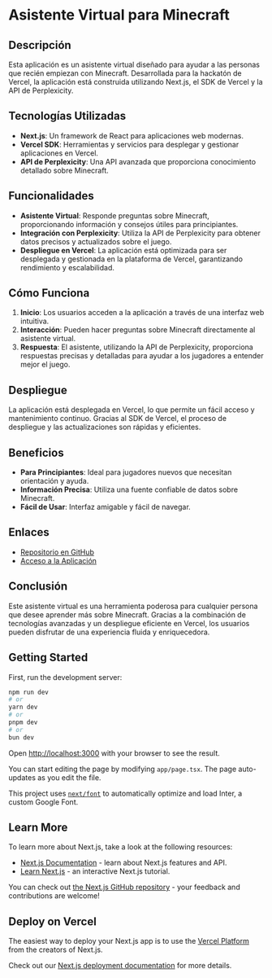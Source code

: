 # Asistente Virtual para Minecraft

## Descripción

Esta aplicación es un asistente virtual diseñado para ayudar a las personas que recién empiezan con Minecraft. Desarrollada para la hackatón de Vercel, la aplicación está construida utilizando Next.js, el SDK de Vercel y la API de Perplexicity.

## Tecnologías Utilizadas

- **Next.js**: Un framework de React para aplicaciones web modernas.
- **Vercel SDK**: Herramientas y servicios para desplegar y gestionar aplicaciones en Vercel.
- **API de Perplexicity**: Una API avanzada que proporciona conocimiento detallado sobre Minecraft.

## Funcionalidades

- **Asistente Virtual**: Responde preguntas sobre Minecraft, proporcionando información y consejos útiles para principiantes.
- **Integración con Perplexicity**: Utiliza la API de Perplexicity para obtener datos precisos y actualizados sobre el juego.
- **Despliegue en Vercel**: La aplicación está optimizada para ser desplegada y gestionada en la plataforma de Vercel, garantizando rendimiento y escalabilidad.

## Cómo Funciona

1. **Inicio**: Los usuarios acceden a la aplicación a través de una interfaz web intuitiva.
2. **Interacción**: Pueden hacer preguntas sobre Minecraft directamente al asistente virtual.
3. **Respuesta**: El asistente, utilizando la API de Perplexicity, proporciona respuestas precisas y detalladas para ayudar a los jugadores a entender mejor el juego.

## Despliegue

La aplicación está desplegada en Vercel, lo que permite un fácil acceso y mantenimiento continuo. Gracias al SDK de Vercel, el proceso de despliegue y las actualizaciones son rápidas y eficientes.

## Beneficios

- **Para Principiantes**: Ideal para jugadores nuevos que necesitan orientación y ayuda.
- **Información Precisa**: Utiliza una fuente confiable de datos sobre Minecraft.
- **Fácil de Usar**: Interfaz amigable y fácil de navegar.

## Enlaces

- [Repositorio en GitHub](https://github.com/alejandroponce00/minecraft_asistente)
- [Acceso a la Aplicación](https://minecraft-asistente.vercel.app/)

## Conclusión

Este asistente virtual es una herramienta poderosa para cualquier persona que desee aprender más sobre Minecraft. Gracias a la combinación de tecnologías avanzadas y un despliegue eficiente en Vercel, los usuarios pueden disfrutar de una experiencia fluida y enriquecedora.

## Getting Started

First, run the development server:

```bash
npm run dev
# or
yarn dev
# or
pnpm dev
# or
bun dev
```

Open [http://localhost:3000](http://localhost:3000) with your browser to see the result.

You can start editing the page by modifying `app/page.tsx`. The page auto-updates as you edit the file.

This project uses [`next/font`](https://nextjs.org/docs/basic-features/font-optimization) to automatically optimize and load Inter, a custom Google Font.

## Learn More

To learn more about Next.js, take a look at the following resources:

- [Next.js Documentation](https://nextjs.org/docs) - learn about Next.js features and API.
- [Learn Next.js](https://nextjs.org/learn) - an interactive Next.js tutorial.

You can check out [the Next.js GitHub repository](https://github.com/vercel/next.js/) - your feedback and contributions are welcome!

## Deploy on Vercel

The easiest way to deploy your Next.js app is to use the [Vercel Platform](https://vercel.com/new?utm_medium=default-template&filter=next.js&utm_source=create-next-app&utm_campaign=create-next-app-readme) from the creators of Next.js.

Check out our [Next.js deployment documentation](https://nextjs.org/docs/deployment) for more details.
